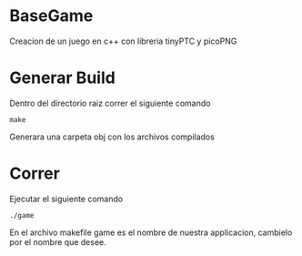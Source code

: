 # BaseGame
Creacion de un juego en c++ con libreria tinyPTC y picoPNG


# Generar Build
Dentro del directorio raiz correr el siguiente comando

```
make
```

Generara una carpeta obj con los archivos compilados

# Correr
Ejecutar el siguiente comando

```
./game
```

En el archivo makefile game es el nombre de nuestra applicacion, cambielo por el nombre que desee.
